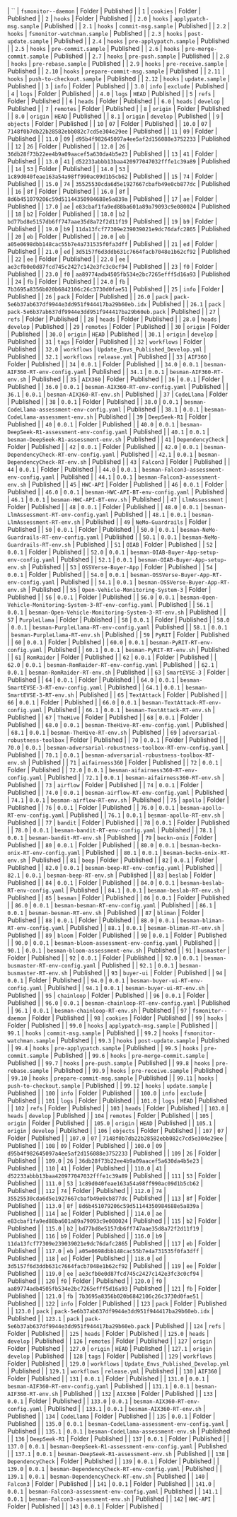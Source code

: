 | `` | `fsmonitor--daemon` | Folder | Published |
| `1` | `cookies` | Folder | Published |
| `2` | `hooks` | Folder | Published |
| `2.0` | `hooks` | `applypatch-msg.sample` | Published |
| `2.1` | `hooks` | `commit-msg.sample` | Published |
| `2.2` | `hooks` | `fsmonitor-watchman.sample` | Published |
| `2.3` | `hooks` | `post-update.sample` | Published |
| `2.4` | `hooks` | `pre-applypatch.sample` | Published |
| `2.5` | `hooks` | `pre-commit.sample` | Published |
| `2.6` | `hooks` | `pre-merge-commit.sample` | Published |
| `2.7` | `hooks` | `pre-push.sample` | Published |
| `2.8` | `hooks` | `pre-rebase.sample` | Published |
| `2.9` | `hooks` | `pre-receive.sample` | Published |
| `2.10` | `hooks` | `prepare-commit-msg.sample` | Published |
| `2.11` | `hooks` | `push-to-checkout.sample` | Published |
| `2.12` | `hooks` | `update.sample` | Published |
| `3` | `info` | Folder | Published |
| `3.0` | `info` | `exclude` | Published |
| `4` | `logs` | Folder | Published |
| `4.0` | `logs` | `HEAD` | Published |
| `5` | `refs` | Folder | Published |
| `6` | `heads` | Folder | Published |
| `6.0` | `heads` | `develop` | Published |
| `7` | `remotes` | Folder | Published |
| `8` | `origin` | Folder | Published |
| `8.0` | `origin` | `HEAD` | Published |
| `8.1` | `origin` | `develop` | Published |
| `9` | `objects` | Folder | Published |
| `10` | `07` | Folder | Published |
| `10.0` | `07` | `7148f0b7db22b28582ebb082c7cd5e304e29ee` | Published |
| `11` | `09` | Folder | Published |
| `11.0` | `09` | `d95b4f982645097a4ee5af2d156088e3752233` | Published |
| `12` | `26` | Folder | Published |
| `12.0` | `26` | `36db28f73b22ee4b9a09aacef5a630da4b5e23` | Published |
| `13` | `41` | Folder | Published |
| `13.0` | `41` | `d52233abbb13baa420977047032fffe1c39a89` | Published |
| `14` | `53` | Folder | Published |
| `14.0` | `53` | `1c89d040feae163a54a98ff990ac09d1b5cb62` | Published |
| `15` | `74` | Folder | Published |
| `15.0` | `74` | `35525530cda6d5e1927667cbafb49e0cb877dc` | Published |
| `16` | `8f` | Folder | Published |
| `16.0` | `8f` | `8d6b451079206c59d51144350984688e5a839a` | Published |
| `17` | `ae` | Folder | Published |
| `17.0` | `ae` | `e83cbaf1fa9ed88ba601a89a79093c9e080024` | Published |
| `18` | `b2` | Folder | Published |
| `18.0` | `b2` | `bd77bd8e5157db6ff747aae35d8a72f2d11f19` | Published |
| `19` | `b9` | Folder | Published |
| `19.0` | `b9` | `11da13fcf77309e239039021e9dc76dafc2865` | Published |
| `20` | `eb` | Folder | Published |
| `20.0` | `eb` | `a05e0698dbb148cac55b7e4a731535f0fa3dff` | Published |
| `21` | `ed` | Folder | Published |
| `21.0` | `ed` | `3d5157f6d3ddb631c7664facb7048e1b62cf92` | Published |
| `22` | `ee` | Folder | Published |
| `22.0` | `ee` | `ae3cfb0e0d87fcd745c2427c142e3fc3c0cf94` | Published |
| `23` | `f0` | Folder | Published |
| `23.0` | `f0` | `aa89774adb4505fb534e2bc7265efff5d16a93` | Published |
| `24` | `fb` | Folder | Published |
| `24.0` | `fb` | `7b3695a8356b020b6842106c26c3730d0fae51` | Published |
| `25` | `info` | Folder | Published |
| `26` | `pack` | Folder | Published |
| `26.0` | `pack` | `pack-5e6b37ab637df9944e3dd951f944417ba29b60eb.idx` | Published |
| `26.1` | `pack` | `pack-5e6b37ab637df9944e3dd951f944417ba29b60eb.pack` | Published |
| `27` | `refs` | Folder | Published |
| `28` | `heads` | Folder | Published |
| `28.0` | `heads` | `develop` | Published |
| `29` | `remotes` | Folder | Published |
| `30` | `origin` | Folder | Published |
| `30.0` | `origin` | `HEAD` | Published |
| `30.1` | `origin` | `develop` | Published |
| `31` | `tags` | Folder | Published |
| `32` | `workflows` | Folder | Published |
| `32.0` | `workflows` | `Update_Envs_Published_Develop.yml` | Published |
| `32.1` | `workflows` | `release.yml` | Published |
| `33` | `AIF360` | Folder | Published |
| `34` | `0.0.1` | Folder | Published |
| `34.0` | `0.0.1` | `besman-AIF360-RT-env-config.yaml` | Published |
| `34.1` | `0.0.1` | `besman-AIF360-RT-env.sh` | Published |
| `35` | `AIX360` | Folder | Published |
| `36` | `0.0.1` | Folder | Published |
| `36.0` | `0.0.1` | `besman-AIX360-RT-env-config.yaml` | Published |
| `36.1` | `0.0.1` | `besman-AIX360-RT-env.sh` | Published |
| `37` | `CodeLlama` | Folder | Published |
| `38` | `0.0.1` | Folder | Published |
| `38.0` | `0.0.1` | `besman-CodeLlama-assessment-env-config.yaml` | Published |
| `38.1` | `0.0.1` | `besman-CodeLlama-assessment-env.sh` | Published |
| `39` | `DeepSeek-R1` | Folder | Published |
| `40` | `0.0.1` | Folder | Published |
| `40.0` | `0.0.1` | `besman-DeepSeek-R1-assessment-env-config.yaml` | Published |
| `40.1` | `0.0.1` | `besman-DeepSeek-R1-assessment-env.sh` | Published |
| `41` | `DependencyCheck` | Folder | Published |
| `42` | `0.0.1` | Folder | Published |
| `42.0` | `0.0.1` | `besman-DependencyCheck-RT-env-config.yaml` | Published |
| `42.1` | `0.0.1` | `besman-DependencyCheck-RT-env.sh` | Published |
| `43` | `Falcon3` | Folder | Published |
| `44` | `0.0.1` | Folder | Published |
| `44.0` | `0.0.1` | `besman-Falcon3-assessment-env-config.yaml` | Published |
| `44.1` | `0.0.1` | `besman-Falcon3-assessment-env.sh` | Published |
| `45` | `HWC-API` | Folder | Published |
| `46` | `0.0.1` | Folder | Published |
| `46.0` | `0.0.1` | `besman-HWC-API-BT-env-config.yaml` | Published |
| `46.1` | `0.0.1` | `besman-HWC-API-BT-env.sh` | Published |
| `47` | `LlmAssessment` | Folder | Published |
| `48` | `0.0.1` | Folder | Published |
| `48.0` | `0.0.1` | `besman-LlmAssessment-RT-env-config.yaml` | Published |
| `48.1` | `0.0.1` | `besman-LlmAssessment-RT-env.sh` | Published |
| `49` | `NeMo-Guardrails` | Folder | Published |
| `50` | `0.0.1` | Folder | Published |
| `50.0` | `0.0.1` | `besman-NeMo-Guardrails-RT-env-config.yaml` | Published |
| `50.1` | `0.0.1` | `besman-NeMo-Guardrails-RT-env.sh` | Published |
| `51` | `OIAB` | Folder | Published |
| `52` | `0.0.1` | Folder | Published |
| `52.0` | `0.0.1` | `besman-OIAB-Buyer-App-setup-env-config.yaml` | Published |
| `52.1` | `0.0.1` | `besman-OIAB-Buyer-App-setup-env.sh` | Published |
| `53` | `OSSVerse-Buyer-App` | Folder | Published |
| `54` | `0.0.1` | Folder | Published |
| `54.0` | `0.0.1` | `besman-OSSVerse-Buyer-App-RT-env-config.yaml` | Published |
| `54.1` | `0.0.1` | `besman-OSSVerse-Buyer-App-RT-env.sh` | Published |
| `55` | `Open-Vehicle-Monitoring-System-3` | Folder | Published |
| `56` | `0.0.1` | Folder | Published |
| `56.0` | `0.0.1` | `besman-Open-Vehicle-Monitoring-System-3-RT-env-config.yaml` | Published |
| `56.1` | `0.0.1` | `besman-Open-Vehicle-Monitoring-System-3-RT-env.sh` | Published |
| `57` | `PurpleLlama` | Folder | Published |
| `58` | `0.0.1` | Folder | Published |
| `58.0` | `0.0.1` | `besman-PurpleLlama-RT-env-config.yaml` | Published |
| `58.1` | `0.0.1` | `besman-PurpleLlama-RT-env.sh` | Published |
| `59` | `PyRIT` | Folder | Published |
| `60` | `0.0.1` | Folder | Published |
| `60.0` | `0.0.1` | `besman-PyRIT-RT-env-config.yaml` | Published |
| `60.1` | `0.0.1` | `besman-PyRIT-RT-env.sh` | Published |
| `61` | `RomRaider` | Folder | Published |
| `62` | `0.0.1` | Folder | Published |
| `62.0` | `0.0.1` | `besman-RomRaider-RT-env-config.yaml` | Published |
| `62.1` | `0.0.1` | `besman-RomRaider-RT-env.sh` | Published |
| `63` | `SmartEVSE-3` | Folder | Published |
| `64` | `0.0.1` | Folder | Published |
| `64.0` | `0.0.1` | `besman-SmartEVSE-3-RT-env-config.yaml` | Published |
| `64.1` | `0.0.1` | `besman-SmartEVSE-3-RT-env.sh` | Published |
| `65` | `TextAttack` | Folder | Published |
| `66` | `0.0.1` | Folder | Published |
| `66.0` | `0.0.1` | `besman-TextAttack-RT-env-config.yaml` | Published |
| `66.1` | `0.0.1` | `besman-TextAttack-RT-env.sh` | Published |
| `67` | `TheHive` | Folder | Published |
| `68` | `0.0.1` | Folder | Published |
| `68.0` | `0.0.1` | `besman-TheHive-RT-env-config.yaml` | Published |
| `68.1` | `0.0.1` | `besman-TheHive-RT-env.sh` | Published |
| `69` | `adversarial-robustness-toolbox` | Folder | Published |
| `70` | `0.0.1` | Folder | Published |
| `70.0` | `0.0.1` | `besman-adversarial-robustness-toolbox-RT-env-config.yaml` | Published |
| `70.1` | `0.0.1` | `besman-adversarial-robustness-toolbox-RT-env.sh` | Published |
| `71` | `aifairness360` | Folder | Published |
| `72` | `0.0.1` | Folder | Published |
| `72.0` | `0.0.1` | `besman-aifairness360-RT-env-config.yaml` | Published |
| `72.1` | `0.0.1` | `besman-aifairness360-RT-env.sh` | Published |
| `73` | `airflow` | Folder | Published |
| `74` | `0.0.1` | Folder | Published |
| `74.0` | `0.0.1` | `besman-airflow-RT-env-config.yaml` | Published |
| `74.1` | `0.0.1` | `besman-airflow-RT-env.sh` | Published |
| `75` | `apollo` | Folder | Published |
| `76` | `0.0.1` | Folder | Published |
| `76.0` | `0.0.1` | `besman-apollo-RT-env-config.yaml` | Published |
| `76.1` | `0.0.1` | `besman-apollo-RT-env.sh` | Published |
| `77` | `bandit` | Folder | Published |
| `78` | `0.0.1` | Folder | Published |
| `78.0` | `0.0.1` | `besman-bandit-RT-env-config.yaml` | Published |
| `78.1` | `0.0.1` | `besman-bandit-RT-env.sh` | Published |
| `79` | `beckn-onix` | Folder | Published |
| `80` | `0.0.1` | Folder | Published |
| `80.0` | `0.0.1` | `besman-beckn-onix-RT-env-config.yaml` | Published |
| `80.1` | `0.0.1` | `besman-beckn-onix-RT-env.sh` | Published |
| `81` | `beep` | Folder | Published |
| `82` | `0.0.1` | Folder | Published |
| `82.0` | `0.0.1` | `besman-beep-RT-env-config.yaml` | Published |
| `82.1` | `0.0.1` | `besman-beep-RT-env.sh` | Published |
| `83` | `beslab` | Folder | Published |
| `84` | `0.0.1` | Folder | Published |
| `84.0` | `0.0.1` | `besman-beslab-RT-env-config.yaml` | Published |
| `84.1` | `0.0.1` | `besman-beslab-RT-env.sh` | Published |
| `85` | `besman` | Folder | Published |
| `86` | `0.0.1` | Folder | Published |
| `86.0` | `0.0.1` | `besman-besman-RT-env-config.yaml` | Published |
| `86.1` | `0.0.1` | `besman-besman-RT-env.sh` | Published |
| `87` | `bliman` | Folder | Published |
| `88` | `0.0.1` | Folder | Published |
| `88.0` | `0.0.1` | `besman-bliman-RT-env-config.yaml` | Published |
| `88.1` | `0.0.1` | `besman-bliman-RT-env.sh` | Published |
| `89` | `bloom` | Folder | Published |
| `90` | `0.0.1` | Folder | Published |
| `90.0` | `0.0.1` | `besman-bloom-assessment-env-config.yaml` | Published |
| `90.1` | `0.0.1` | `besman-bloom-assessment-env.sh` | Published |
| `91` | `busmaster` | Folder | Published |
| `92` | `0.0.1` | Folder | Published |
| `92.0` | `0.0.1` | `besman-busmaster-RT-env-config.yaml` | Published |
| `92.1` | `0.0.1` | `besman-busmaster-RT-env.sh` | Published |
| `93` | `buyer-ui` | Folder | Published |
| `94` | `0.0.1` | Folder | Published |
| `94.0` | `0.0.1` | `besman-buyer-ui-RT-env-config.yaml` | Published |
| `94.1` | `0.0.1` | `besman-buyer-ui-RT-env.sh` | Published |
| `95` | `chainloop` | Folder | Published |
| `96` | `0.0.1` | Folder | Published |
| `96.0` | `0.0.1` | `besman-chainloop-RT-env-config.yaml` | Published |
| `96.1` | `0.0.1` | `besman-chainloop-RT-env.sh` | Published |
| `97` | `fsmonitor--daemon` | Folder | Published |
| `98` | `cookies` | Folder | Published |
| `99` | `hooks` | Folder | Published |
| `99.0` | `hooks` | `applypatch-msg.sample` | Published |
| `99.1` | `hooks` | `commit-msg.sample` | Published |
| `99.2` | `hooks` | `fsmonitor-watchman.sample` | Published |
| `99.3` | `hooks` | `post-update.sample` | Published |
| `99.4` | `hooks` | `pre-applypatch.sample` | Published |
| `99.5` | `hooks` | `pre-commit.sample` | Published |
| `99.6` | `hooks` | `pre-merge-commit.sample` | Published |
| `99.7` | `hooks` | `pre-push.sample` | Published |
| `99.8` | `hooks` | `pre-rebase.sample` | Published |
| `99.9` | `hooks` | `pre-receive.sample` | Published |
| `99.10` | `hooks` | `prepare-commit-msg.sample` | Published |
| `99.11` | `hooks` | `push-to-checkout.sample` | Published |
| `99.12` | `hooks` | `update.sample` | Published |
| `100` | `info` | Folder | Published |
| `100.0` | `info` | `exclude` | Published |
| `101` | `logs` | Folder | Published |
| `101.0` | `logs` | `HEAD` | Published |
| `102` | `refs` | Folder | Published |
| `103` | `heads` | Folder | Published |
| `103.0` | `heads` | `develop` | Published |
| `104` | `remotes` | Folder | Published |
| `105` | `origin` | Folder | Published |
| `105.0` | `origin` | `HEAD` | Published |
| `105.1` | `origin` | `develop` | Published |
| `106` | `objects` | Folder | Published |
| `107` | `07` | Folder | Published |
| `107.0` | `07` | `7148f0b7db22b28582ebb082c7cd5e304e29ee` | Published |
| `108` | `09` | Folder | Published |
| `108.0` | `09` | `d95b4f982645097a4ee5af2d156088e3752233` | Published |
| `109` | `26` | Folder | Published |
| `109.0` | `26` | `36db28f73b22ee4b9a09aacef5a630da4b5e23` | Published |
| `110` | `41` | Folder | Published |
| `110.0` | `41` | `d52233abbb13baa420977047032fffe1c39a89` | Published |
| `111` | `53` | Folder | Published |
| `111.0` | `53` | `1c89d040feae163a54a98ff990ac09d1b5cb62` | Published |
| `112` | `74` | Folder | Published |
| `112.0` | `74` | `35525530cda6d5e1927667cbafb49e0cb877dc` | Published |
| `113` | `8f` | Folder | Published |
| `113.0` | `8f` | `8d6b451079206c59d51144350984688e5a839a` | Published |
| `114` | `ae` | Folder | Published |
| `114.0` | `ae` | `e83cbaf1fa9ed88ba601a89a79093c9e080024` | Published |
| `115` | `b2` | Folder | Published |
| `115.0` | `b2` | `bd77bd8e5157db6ff747aae35d8a72f2d11f19` | Published |
| `116` | `b9` | Folder | Published |
| `116.0` | `b9` | `11da13fcf77309e239039021e9dc76dafc2865` | Published |
| `117` | `eb` | Folder | Published |
| `117.0` | `eb` | `a05e0698dbb148cac55b7e4a731535f0fa3dff` | Published |
| `118` | `ed` | Folder | Published |
| `118.0` | `ed` | `3d5157f6d3ddb631c7664facb7048e1b62cf92` | Published |
| `119` | `ee` | Folder | Published |
| `119.0` | `ee` | `ae3cfb0e0d87fcd745c2427c142e3fc3c0cf94` | Published |
| `120` | `f0` | Folder | Published |
| `120.0` | `f0` | `aa89774adb4505fb534e2bc7265efff5d16a93` | Published |
| `121` | `fb` | Folder | Published |
| `121.0` | `fb` | `7b3695a8356b020b6842106c26c3730d0fae51` | Published |
| `122` | `info` | Folder | Published |
| `123` | `pack` | Folder | Published |
| `123.0` | `pack` | `pack-5e6b37ab637df9944e3dd951f944417ba29b60eb.idx` | Published |
| `123.1` | `pack` | `pack-5e6b37ab637df9944e3dd951f944417ba29b60eb.pack` | Published |
| `124` | `refs` | Folder | Published |
| `125` | `heads` | Folder | Published |
| `125.0` | `heads` | `develop` | Published |
| `126` | `remotes` | Folder | Published |
| `127` | `origin` | Folder | Published |
| `127.0` | `origin` | `HEAD` | Published |
| `127.1` | `origin` | `develop` | Published |
| `128` | `tags` | Folder | Published |
| `129` | `workflows` | Folder | Published |
| `129.0` | `workflows` | `Update_Envs_Published_Develop.yml` | Published |
| `129.1` | `workflows` | `release.yml` | Published |
| `130` | `AIF360` | Folder | Published |
| `131` | `0.0.1` | Folder | Published |
| `131.0` | `0.0.1` | `besman-AIF360-RT-env-config.yaml` | Published |
| `131.1` | `0.0.1` | `besman-AIF360-RT-env.sh` | Published |
| `132` | `AIX360` | Folder | Published |
| `133` | `0.0.1` | Folder | Published |
| `133.0` | `0.0.1` | `besman-AIX360-RT-env-config.yaml` | Published |
| `133.1` | `0.0.1` | `besman-AIX360-RT-env.sh` | Published |
| `134` | `CodeLlama` | Folder | Published |
| `135` | `0.0.1` | Folder | Published |
| `135.0` | `0.0.1` | `besman-CodeLlama-assessment-env-config.yaml` | Published |
| `135.1` | `0.0.1` | `besman-CodeLlama-assessment-env.sh` | Published |
| `136` | `DeepSeek-R1` | Folder | Published |
| `137` | `0.0.1` | Folder | Published |
| `137.0` | `0.0.1` | `besman-DeepSeek-R1-assessment-env-config.yaml` | Published |
| `137.1` | `0.0.1` | `besman-DeepSeek-R1-assessment-env.sh` | Published |
| `138` | `DependencyCheck` | Folder | Published |
| `139` | `0.0.1` | Folder | Published |
| `139.0` | `0.0.1` | `besman-DependencyCheck-RT-env-config.yaml` | Published |
| `139.1` | `0.0.1` | `besman-DependencyCheck-RT-env.sh` | Published |
| `140` | `Falcon3` | Folder | Published |
| `141` | `0.0.1` | Folder | Published |
| `141.0` | `0.0.1` | `besman-Falcon3-assessment-env-config.yaml` | Published |
| `141.1` | `0.0.1` | `besman-Falcon3-assessment-env.sh` | Published |
| `142` | `HWC-API` | Folder | Published |
| `143` | `0.0.1` | Folder | Published |
